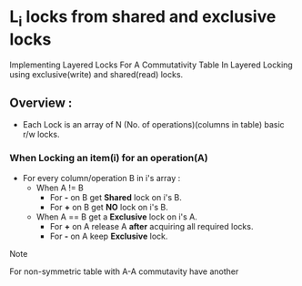 # L<sub>i</sub> locks from shared and exclusive locks
Implementing Layered Locks For A Commutativity Table In Layered Locking using exclusive(write) and shared(read) locks.
## Overview :
- Each Lock is an array of N (No. of operations)(columns in table) basic r/w locks.
### When Locking an item(i) for an operation(A)
   - For every column/operation B in i's array :
     + When A != B
       - For **-** on B get **Shared** lock on i's B.
       - For **+** on B get **NO** lock on i's B.
     + When A == B get a **Exclusive** lock on i's A.
       - For **+** on A release A **after** acquiring all required locks.
       - For **-** on A keep **Exclusive** lock.
      
> [!NOTE]
> For non-symmetric table with A-A commutavity have another 
